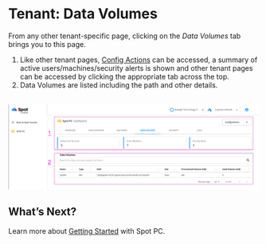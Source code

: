 <meta name="robots" content="noindex">

# Tenant: Data Volumes
From any other tenant-specific page, clicking on the _Data Volumes_ tab brings you to this page.

1. Like other tenant pages, [Config Actions](spot-pc/features/spot-pc-console/tenant/config-actions) can be accessed, a summary of active users/machines/security alerts is shown and other tenant pages can be accessed by clicking the appropriate tab across the top.
2. Data Volumes are listed including the path and other details.

<br><a href="https://docs.spot.io/spot-pc/_media/features-spot-pc-console-tenant-data-volumes-01.png" target="_blank"><img src="/spot-pc/_media/features-spot-pc-console-tenant-data-volumes-01.png" alt="Click to Enlarge" width="1000"> </a>

## What’s Next?

Learn more about [Getting Started](spot-pc/getting-started/) with Spot PC.
